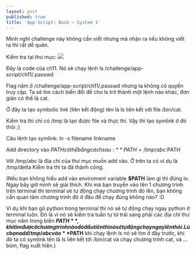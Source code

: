 ```yaml
---
layout: post
published: true
title: 'App-Script: Bash — System 1'
---
```

Mình nghĩ challenge này không cần viết nhưng mà nhận ra nếu không viết ra thì rất dễ quên.

Kiểm tra tại thư mục:
![]({{site.baseurl}}/https://cdn-images-1.medium.com/max/800/1*o5nwjd2WcJqUVj68SBqgig.png)

Đây là code của ch11. Nó sẽ chạy lệnh ls /challenge/app-script/ch11/.passwd


Flag nằm ở /challenge/app-script/ch11/.passwd nhưng ta không có quyền truy cập. Ta sẽ tìm cách biến đổi để cho ls trở thành một lệnh nào khác, đơn giản có thể là cat.

Ở đây ta tạo symbolic link (liên kết động) tên là ls liên kết với file /bin/cat.




Kiểm tra thì chỉ có /tmp là tạo được file và thực thi. Vậy thì tạo symlink ở đó thôi ;)

Câu lệnh tạo symlink: ln -s filename linkname

Add directory vào $PATH có thể bằng cách sau:
**PATH=/tmp/abc:$PATH

Với /tmp/abc là địa chỉ của thư mục muốn add vào. Ở trên ta có ví dụ là /tmp/delta
Kiểm tra thì ta đã thành công.

(Nếu bạn không hiểu add vào enviroment variable **$PATH** làm gì thì đừng lo. Ngay bây giờ mình sẽ giải thích. Khi mà bạn truyền vào tên 1 chương trình trên terminal thì terminal sẽ tự động chạy chương trình đó lên, bạn không cần quan tâm chương trình đó ở đâu để chạy đúng không nào? :D

Ví dụ khi bạn gõ python trong terminal thì nó sẽ tự động chạy ngay python ở terminal luôn. Đó là vì nó sẽ kiểm tra tuần tự từ trái sang phải các địa chỉ thư mục nằm trong biến **$PATH**, khi tìm được ở chương trình nào đó đầu tiên thì nó sẽ tự động chạy ngay lên thôi. Lúc bạn add /tmp/abc vào **$PATH** khi chạy lệnh ls nó sẽ tìm ở đây trước, khi đó ta có symlink tên là ls liên kết tới /bin/cat và chạy chương trình cat, và …bùm, flag xuất hiện.)